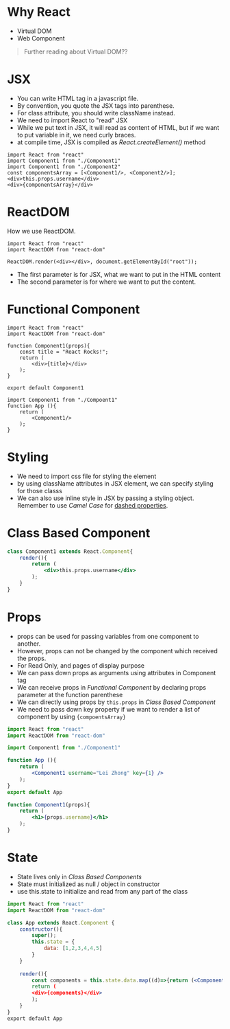 # Why React
* Virtual DOM
* Web Component
> Further reading about Virtual DOM??

# JSX
* You can write HTML tag in a javascript file. 
* By convention, you quote the JSX tags into parenthese. 
* For class attribute, you should write className instead.
* We need to import React to "read" JSX
* While we put text in JSX, it will read as content of HTML, but if we want to put variable in it, we need curly braces.
* at compile time, JSX is compiled as *React.createElement()* method
```JSX
import React from "react"
import Component1 from "./Component1"
import Component1 from "./Component2"
const componentsArray = [<Component1/>, <Component2/>];
<div>this.props.username</div>
<div>{componentsArray}</div>
```
# ReactDOM
How we use ReactDOM.
```JSX
import React from "react"
import ReactDOM from "react-dom"

ReactDOM.render(<div></div>, document.getElementById("root"));
```
* The first parameter is for JSX, what we want to put in the HTML content 
* The second parameter is for where we want to put the content.

# Functional Component
```JSX
import React from "react"
import ReactDOM from "react-dom"

function Component1(props){
    const title = "React Rocks!";
    return (
        <div>{title}</div>
    );
}

export default Component1

import Component1 from "./Compoent1"
function App (){
    return (
        <Component1/>
    );
}
```
# Styling
* We need to import css file for styling the element
* by using className attributes in JSX element, we can specify styling for those classs
* We can also use inline style in JSX by passing a styling object. Remember to use *Camel Case* for <u>dashed properties</u>.

# Class Based Component
```jsx
class Component1 extends React.Component{
    render(){
        return (
            <div>this.props.username</div>
        );
    }
}
```

# Props
* props can be used for passing variables from one component to another.
* However, props can not be changed by the component which received the props.
* For Read Only, and pages of display purpose
* We can pass down props as arguments using attributes in Component tag
* We can receive props in *Functional Component* by declaring props parameter at the function parenthese
* We can directly using props by ```this.props``` in *Class Based Component* 
* We need to pass down key property if we want to render a list of component by using ```{compoentsArray}```

```jsx
import React from "react"
import ReactDOM from "react-dom"

import Component1 from "./Component1"

function App (){
    return (
        <Component1 username="Lei Zhong" key={1} />
    );
}
export default App

function Component1(props){
    return (
        <h1>{props.username}</h1>
    );
}
```


# State
* State lives only in *Class Based Components*
* State must initialized as null / object in constructor
* use this.state to initialize and read from any part of the class

```jsx
import React from "react"
import ReactDOM from "react-dom"

class App extends React.Component {
    constructor(){
        super();
        this.state = {
            data: [1,2,3,4,4,5]
        }
    }
    
    render(){
        const components = this.state.data.map((d)=>{return (<Component number={d}););
        return (
        <div>{components}</div>
        );
    }
}
export default App
```